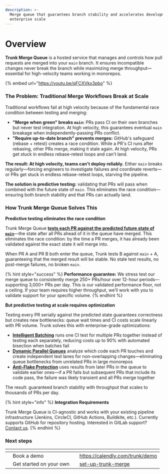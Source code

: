```yaml
---
description: >-
  Merge queue that guarantees branch stability and accelerates development at
  enterprise scale
---
```


# Overview

**Trunk Merge Queue** is a hosted service that manages and controls how pull requests are merged into your `main` branch. It ensures incompatible changes never break the branch while maximizing merge throughput—essential for high-velocity teams working in monorepos.

{% embed url="https://youtu.be/qFCXVkx3pbo" %}

### The Problem: Traditional Merge Workflows Break at Scale

Traditional workflows fail at high velocity because of the fundamental race condition between testing and merging:

* **"Merge when green" breaks `main`:** PRs pass CI on their own branches but never test integration. At high velocity, this guarantees eventual `main` breakage when independently-passing PRs conflict.
* **"Require up-to-date branch" prevents merges:** GitHub's safeguard (rebase + retest) creates a race condition. While a PR's CI runs after rebasing, other PRs merge, making it stale again. At high velocity, PRs get stuck in endless rebase-retest loops and can't land.

**The result: At high velocity, teams can't deploy reliably.** Either `main` breaks regularly—forcing engineers to investigate failures and coordinate reverts—or PRs get stuck in endless rebase-retest loops, starving the pipeline.

**The solution is predictive testing:** validating that PRs will pass when combined with the future state of `main`. This eliminates the race condition—ensuring both branch stability and that PRs can actually land.

### How Trunk Merge Queue Solves This

**Predictive testing eliminates the race condition**

Trunk Merge Queue [**tests each PR against the predicted future state of `main`**](concepts/predictive-testing.md)—the state after all PRs ahead of it in the queue have merged. This eliminates the race condition: by the time a PR merges, it has already been validated against the exact state it will merge into.

When PR A and PR B both enter the queue, Trunk tests B against `main` + A, guaranteeing that the merged result will be stable. No stale test results, no post-merge failures, no broken `main`.

{% hint style="success" %}
**Performance guarantee:** We stress test our merge queue to consistently merge 250+ PRs/hour over 12-hour periods—supporting 3,000+ PRs per day. This is our validated performance floor, not a ceiling. If your team requires higher throughput, we’ll work with you to validate support for your specific volume.
{% endhint %}

**But predictive testing at scale requires optimization**

Testing every PR serially against the predicted state guarantees correctness but creates new bottlenecks: queue wait times and CI costs scale linearly with PR volume. Trunk solves this with enterprise-grade optimizations:

* [**Intelligent Batching**](concepts/batching.md) runs one CI test for multiple PRs together instead of testing each separately, reducing costs up to 90% with automated bisection when batches fail
* [**Dynamic Parallel Queues**](concepts-and-optimizations/parallel-queues/) analyze which code each PR touches and create independent test lanes for non-overlapping changes—eliminating queue bottlenecks from unrelated PRs in large monorepos
* [**Anti-Flake Protection**](concepts/anti-flake-protection.md) uses results from later PRs in the queue to validate earlier ones—if a PR fails but subsequent PRs that include its code pass, the failure was likely transient and all PRs merge together

The result: guaranteed branch stability with throughput that scales to thousands of PRs per day.

{% hint style="info" %}
**Integration Requirements**

Trunk Merge Queue is CI-agnostic and works with your existing pipeline infrastructure (Jenkins, CircleCI, GitHub Actions, Buildkite, etc.). Currently supports GitHub for repository hosting. Interested in GitLab support? [Contact us](https://emailto:support@trunk.io).
{% endhint %}

### **Next steps**

<table data-card-size="large" data-view="cards"><thead><tr><th></th><th></th><th></th><th data-hidden data-card-target data-type="content-ref"></th></tr></thead><tbody><tr><td></td><td>Book a demo</td><td></td><td><a href="https://calendly.com/trunk/demo">https://calendly.com/trunk/demo</a></td></tr><tr><td></td><td>Get started on your own</td><td></td><td><a href="set-up-trunk-merge/">set-up-trunk-merge</a></td></tr></tbody></table>
